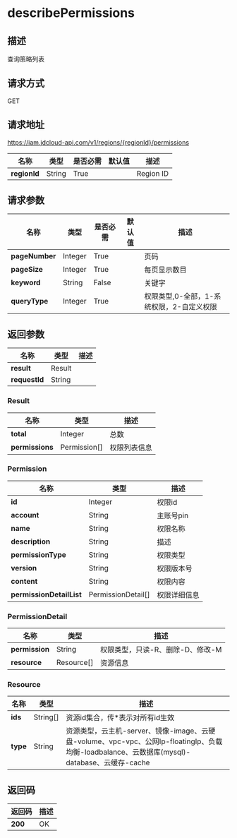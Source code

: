 # describePermissions


## 描述
查询策略列表

## 请求方式
GET

## 请求地址
https://iam.jdcloud-api.com/v1/regions/{regionId}/permissions

|名称|类型|是否必需|默认值|描述|
|---|---|---|---|---|
|**regionId**|String|True| |Region ID|

## 请求参数
|名称|类型|是否必需|默认值|描述|
|---|---|---|---|---|
|**pageNumber**|Integer|True| |页码|
|**pageSize**|Integer|True| |每页显示数目|
|**keyword**|String|False| |关键字|
|**queryType**|Integer|True| |权限类型,0-全部，1-系统权限，2-自定义权限|


## 返回参数
|名称|类型|描述|
|---|---|---|
|**result**|Result| |
|**requestId**|String| |

### Result
|名称|类型|描述|
|---|---|---|
|**total**|Integer|总数|
|**permissions**|Permission[]|权限列表信息|
### Permission
|名称|类型|描述|
|---|---|---|
|**id**|Integer|权限id|
|**account**|String|主账号pin|
|**name**|String|权限名称|
|**description**|String|描述|
|**permissionType**|String|权限类型|
|**version**|String|权限版本号|
|**content**|String|权限内容|
|**permissionDetailList**|PermissionDetail[]|权限详细信息|
### PermissionDetail
|名称|类型|描述|
|---|---|---|
|**permission**|String|权限类型，只读-R、删除-D、修改-M|
|**resource**|Resource[]|资源信息|
### Resource
|名称|类型|描述|
|---|---|---|
|**ids**|String[]|资源id集合，传*表示对所有id生效|
|**type**|String|资源类型，云主机-server、镜像-image、云硬盘-volume、vpc-vpc、公网Ip-floatingIp、负载均衡-loadbalance、云数据库(mysql)-database、云缓存-cache|

## 返回码
|返回码|描述|
|---|---|
|**200**|OK|
